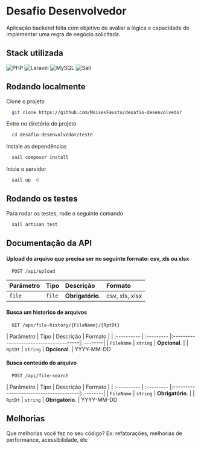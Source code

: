 
# Desafio Desenvolvedor

Aplicação backend feita com objetivo de avaliar a lógica e capacidade de implementar uma regra de negócio solicitada.

## Stack utilizada
![PHP](https://img.shields.io/badge/php-%23777BB4.svg?style=plastic&logo=php&logoColor=white)
![Laravel](https://img.shields.io/badge/laravel-%23FF2D20.svg?style=plastic&logo=laravel&logoColor=white)
![MySQL](https://img.shields.io/badge/mysql-4479A1.svg?style=plastic&logo=mysql&logoColor=white)
![Sail](https://img.shields.io/badge/sail-%230db7ed.svg?style=plastic&logo=docker&logoColor=white)

## Rodando localmente

Clone o projeto

```bash
  git clone https://github.com/MoisesFausto/desafio-desenvolvedor
```

Entre no diretório do projeto

```bash
  cd desafio-desenvolvedor/teste
```

Instale as dependências

```bash
  sail composer install
```

Inicie o servidor

```bash
  sail up -d
```


## Rodando os testes

Para rodar os testes, rode o seguinte comando

```bash
  sail artisan test
```

## Documentação da API

#### Upload do arquivo que precisa ser no seguinte formato: csv, xls ou xlsx

```http
  POST /api/upload
```

| Parâmetro   | Tipo       | Descrição                          | Formato |
| :---------- | :--------- | :--------------------------------- |:--------|
| `file` | `file` | **Obrigatório**. | csv, xls, xlsx

#### Busca um historico de arquivos

```http
  GET /api/file-history/{FileName}/{RptDt}
```

| Parâmetro   | Tipo       | Descrição                              | Formato |
| :---------- | :--------- |:---------------------------------------|: --------|
| `FileName`      | `string` | **Opcional**.                          |
| `RptDt`      | `string` | **Opcional**.                          | YYYY-MM-DD

#### Busca conteúdo do arquivo

```http
  POST /api/file-search
```
| Parâmetro   | Tipo       | Descrição                              | Formato |
| :---------- | :--------- |:---------------------------------------|: --------|
| `FileName`      | `string` | **Obrigatório**.                          |
| `RptDt`      | `string` | **Obrigatório**.                          | YYYY-MM-DD

## Melhorias

Que melhorias você fez no seu código? Ex: refatorações, melhorias de performance, acessibilidade, etc

